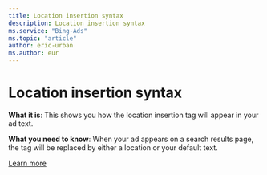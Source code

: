```yaml
---
title: Location insertion syntax
description: Location insertion syntax
ms.service: "Bing-Ads"
ms.topic: "article"
author: eric-urban
ms.author: eur
---
```


# Location insertion syntax

**What it is**: This shows you how the location insertion tag will appear in your ad text.

**What you need to know**: When your ad appears on a search results page, the tag will be replaced by either a location or your default text.

[Learn more](../hlp_BA_CONC_ResponsiveLocation.md)


